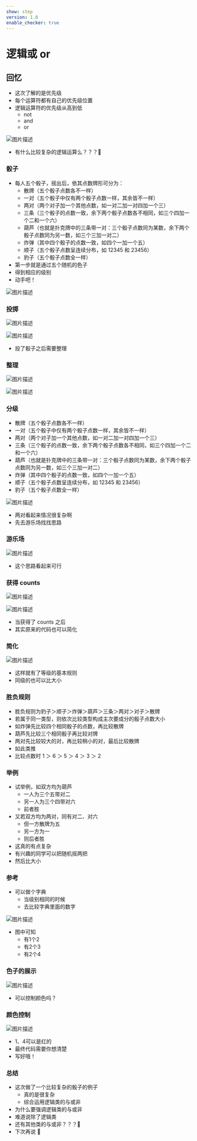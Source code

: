```yaml
---
show: step
version: 1.0
enable_checker: true
---
```


# 逻辑或 or

## 回忆

- 这次了解的是优先级
- 每个运算符都有自己的优先级位置
- 逻辑运算符的优先级从高到低
  - not
  - and
  - or

![图片描述](https://doc.shiyanlou.com/courses/uid1190679-20231203-1701595158225)

- 有什么比较复杂的逻辑运算么？？？🤔



### 骰子

- 每人五个骰子，摇出后，依其点数牌形可分为：
  - 散牌（五个骰子点数各不一样）
  - 一对（五个骰子中仅有两个骰子点数一样，其余皆不一样）
  - 两对（两个对子加一个其他点数，如一对二加一对四加一个三）
  - 三条（三个骰子的点数一致，余下两个骰子点数各不相同，如三个四加一个二和一个六）
  - 葫芦（也就是扑克牌中的三条带一对：三个骰子点数同为某数，余下两个骰子点数同为另一数，如三个三加一对二）
  - 炸弹（其中四个骰子的点数一致，如四个一加一个五）
  - 顺子（五个骰子点数呈连续分布，如 12345 和 23456）
  - 豹子（五个骰子点数全一样）
- 第一步就是通过五个随机的色子
- 得到相应的级别
- 动手吧！

![图片描述](https://doc.shiyanlou.com/courses/uid1190679-20210925-1632573660781)

### 投掷

![图片描述](https://doc.shiyanlou.com/courses/uid1190679-20210925-1632574216698)

![图片描述](https://doc.shiyanlou.com/courses/uid1190679-20210925-1632574224312)

- 投了骰子之后需要整理

### 整理

![图片描述](https://doc.shiyanlou.com/courses/uid1190679-20210925-1632574232094)

![图片描述](https://doc.shiyanlou.com/courses/uid1190679-20210925-1632574238615)

### 分级

- 散牌（五个骰子点数各不一样）
- 一对（五个骰子中仅有两个骰子点数一样，其余皆不一样）
- 两对（两个对子加一个其他点数，如一对二加一对四加一个三）
- 三条（三个骰子的点数一致，余下两个骰子点数各不相同，如三个四加一个二和一个六）
- 葫芦（也就是扑克牌中的三条带一对：三个骰子点数同为某数，余下两个骰子点数同为另一数，如三个三加一对二）
- 炸弹（其中四个骰子的点数一致，如四个一加一个五）
- 顺子（五个骰子点数呈连续分布，如 12345 和 23456）
- 豹子（五个骰子点数全一样）

![图片描述](https://doc.shiyanlou.com/courses/uid1190679-20210925-1632575067386)

- 两对看起来情况很复杂啊
- 先去游乐场找找思路

### 游乐场

![图片描述](https://doc.shiyanlou.com/courses/uid1190679-20210925-1632575270728)

- 这个思路看起来可行

### 获得 counts

![图片描述](https://doc.shiyanlou.com/courses/uid1190679-20210925-1632575470187)

![图片描述](https://doc.shiyanlou.com/courses/uid1190679-20210925-1632575544394)

- 当获得了 counts 之后
- 其实原来的代码也可以简化

### 简化

![图片描述](https://doc.shiyanlou.com/courses/uid1190679-20210925-1632575777196)

- 这样就有了等级的基本规则
- 同级的也可以比大小

### 胜负规则

- 胜负规则为豹子＞顺子＞炸弹＞葫芦＞三条＞两对＞对子＞散牌
- 若属于同一类型，则依次比较类型构成主次要成分的骰子点数大小
- 如炸弹先比较四个相同骰子的点数，再比较散牌
- 葫芦先比较三个相同骰子再比较对牌
- 两对先比较较大的对，再比较稍小的对，最后比较散牌
- 如此类推
- 比较点数时 1 ＞ 6 ＞ 5 ＞ 4 ＞ 3 ＞ 2

### 举例

- 试举例，如双方均为葫芦
  - 一人为三个五带对二
  - 另一人为三个四带对六
  - 前者胜
- 又若双方均为两对，同有对二、对六
  - 但一方散牌为五
  - 另一方为一
  - 则后者胜
- 这真的有点复杂
- 有兴趣的同学可以把随机摇两把
- 然后比大小

### 参考

- 可以做个字典
	- 当级别相同的时候
	- 去比较字典里面的数字

![图片描述](https://doc.shiyanlou.com/courses/uid1190679-20221025-1666700427830)

- 图中可知
	- 有1个2 
	- 有2个3
	- 有2个4

### 色子的展示

![图片描述](https://doc.shiyanlou.com/courses/uid1190679-20221025-1666700546431)

- 可以控制颜色吗？

### 颜色控制

![图片描述](https://doc.shiyanlou.com/courses/uid1190679-20221025-1666700567464)

- 1、4可以是红的
- 最终代码需要你想清楚
- 写好哦！

### 总结

- 这次做了一个比较复杂的骰子的例子
	- 真的是很复杂
	- 综合运用逻辑类的与或非
- 为什么要强调逻辑类的与或非
- 难道说除了逻辑类
- 还有其他类的与或非？？？🤔
- 下次再说 👋

